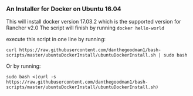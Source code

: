 ### An Installer for Docker on Ubuntu 16.04
This will install docker version 17.03.2 which is the supported version for Rancher v2.0
The script will finish by running `docker hello-world`

execute this script in one line by running:

`curl https://raw.githubusercontent.com/danthegoodman1/bash-scripts/master/ubuntuDockerInstall/ubuntuDockerInstall.sh | sudo bash`



Or by running:

`sudo bash <(curl -s https://raw.githubusercontent.com/danthegoodman1/bash-scripts/master/ubuntuDockerInstall/ubuntuDockerInstall.sh)`
